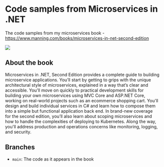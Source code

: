 # Code samples from Microservices in .NET
The code samples from my microservices book - https://www.manning.com/books/microservices-in-net-second-edition

[![](https://images.manning.com/264/352/resize/book/b/9349614-74e8-4c95-bcee-13e14fa55742/Horsdal-Microservices-2ed-MEAP-HI.png)](https://www.manning.com/books/microservices-in-net-second-edition)

## About the book
Microservices in .NET, Second Edition provides a complete guide to building microservice applications. You’ll start by getting to grips with the unique architectural style of microservices, explained in a way that’s clear and accessible. You’ll move on quickly to practical development skills for building your own microservices using MVC Core and ASP.NET Core, working on real-world projects such as an ecommerce shopping cart. You'll design and build individual services in C# and learn how to compose them into a simple but functional application back end. In brand-new coverage for the second edition, you’ll also learn about scoping microservices and how to handle the complexities of deploying to Kubernetes. Along the way, you'll address production and operations concerns like monitoring, logging, and security. 
 
## Branches

 * `main`: The code as it appears in the book
